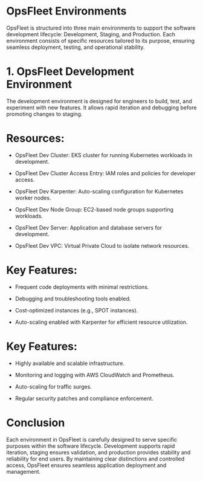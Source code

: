 # OpsFleet Environments

OpsFleet is structured into three main environments to support the software development lifecycle: Development, Staging, and Production. Each environment consists of specific resources tailored to its purpose, ensuring seamless deployment, testing, and operational stability.



# 1. OpsFleet Development Environment

The development environment is designed for engineers to build, test, and experiment with new features. It allows rapid iteration and debugging before promoting changes to staging.

# Resources:

- OpsFleet Dev Cluster: EKS cluster for running Kubernetes workloads in development.

- OpsFleet Dev Cluster Access Entry: IAM roles and policies for developer access.

- OpsFleet Dev Karpenter: Auto-scaling configuration for Kubernetes worker nodes.

- OpsFleet Dev Node Group: EC2-based node groups supporting workloads.

- OpsFleet Dev Server: Application and database servers for development.

- OpsFleet Dev VPC: Virtual Private Cloud to isolate network resources.

# Key Features:

- Frequent code deployments with minimal restrictions.

- Debugging and troubleshooting tools enabled.

- Cost-optimized instances (e.g., SPOT instances).

- Auto-scaling enabled with Karpenter for efficient resource utilization.




# Key Features:

- Highly available and scalable infrastructure.

- Monitoring and logging with AWS CloudWatch and Prometheus.

- Auto-scaling for traffic surges.

- Regular security patches and compliance enforcement.


# Conclusion

Each environment in OpsFleet is carefully designed to serve specific purposes within the software lifecycle. Development supports rapid iteration, staging ensures validation, and production provides stability and reliability for end users. By maintaining clear distinctions and controlled access, OpsFleet ensures seamless application deployment and management.

